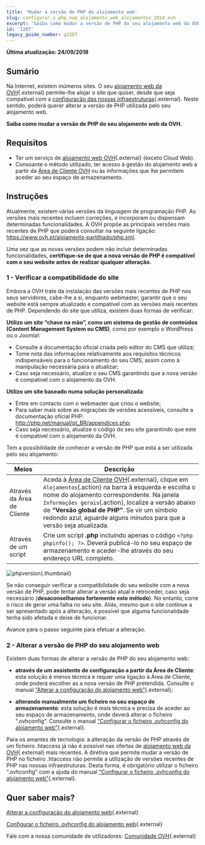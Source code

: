 ```yaml
---
title: 'Mudar a versão de PHP do alojamento web'
slug: configurar_o_php_num_alojamento_web_alojamentos_2014_ovh
excerpt: 'Saiba como mudar a versão de PHP do seu alojamento web da OVH'
id: '1207'
legacy_guide_number: g1207
---
```


**Última atualização: 24/09/2018**

## Sumário

Na Internet, existem inúmeros sites. O seu [alojamento web da OVH](https://www.ovh.pt/alojamento-partilhado/){.external} permite-lhe alojar o site que quiser, desde que seja compatível com a [configuração das nossas infraestruturas](https://webhosting-infos.hosting.ovh.net){.external}. Neste sentido, poderá querer alterar a versão de PHP utilizada pelo seu alojamento web.

**Saiba como mudar a versão de PHP do seu alojamento web da OVH.**

## Requisitos

- Ter um serviço de [alojamento web OVH](https://www.ovh.pt/alojamento-partilhado/){.external} (exceto Cloud Web).
- Consoante o método utilizado, ter acesso à gestão do alojamento web a partir da [Área de Cliente OVH](https://www.ovh.com/auth/?action=gotomanager&from=https://www.ovh.pt/&ovhSubsidiary=pt) ou às informações que lhe permitem aceder ao seu espaço de armazenamento. 

## Instruções

Atualmente, existem várias versões da linguagem de programação PHP. As versões mais recentes incluem correções, e incorporam ou dispensam determinadas funcionalidades. A OVH propõe as principais versões mais recentes de PHP que poderá consultar na seguinte ligação: <https://www.ovh.pt/alojamento-partilhado/php.xml>. 

Uma vez que as novas versões podem não incluir determinadas funcionalidades, **certifique-se de que a nova versão de PHP é compatível com o seu website antes de realizar qualquer alteração.**

### 1 - Verificar a compatibilidade do site

Embora a OVH trate da instalação das versões mais recentes de PHP nos seus servidores, cabe-lhe a si, enquanto webmaster, garantir que o seu website está sempre atualizado e compatível com as versões mais recentes de PHP. Dependendo do site que utiliza, existem duas formas de verificar:

**Utilizo um site “chave na mão”, como um sistema de gestão de conteúdos (Content Management System ou CMS)**, como por exemplo o WordPress ou o Joomla!: 

- Consulte a documentação oficial criada pelo editor do CMS que utiliza; 
- Tome nota das informações relativamente aos requisitos técnicos indispensáveis para o funcionamento do seu CMS, assim como à manipulação necessária para o atualizar;
- Caso seja necessário, atualize o seu CMS garantindo que a nova versão é compatível com o alojamento da OVH.

**Utilizo um site baseado numa solução personalizada**: 

- Entre em contacto com o webmaster que criou o website;
- Para saber mais sobre as migrações de versões acessíveis, consulte a documentação oficial PHP: <http://php.net/manual/pt_BR/appendices.php>;
- Caso seja necessário, atualize o código do seu site garantindo que este é compatível com o alojamento da OVH.

Tem a possibilidade de conhecer a versão de PHP que está a ser utilizada pelo seu alojamento: 

|Meios|Descrição|
|---|---|
|Através da Área de Cliente|Aceda à [Área de Cliente OVH](https://www.ovh.com/auth/?action=gotomanager&from=https://www.ovh.pt/&ovhSubsidiary=pt){.external}, clique em `Alojamentos`{.action} na barra à esquerda e escolha o nome do alojamento correspondente. Na janela `Informações gerais`{.action}, localize a versão abaixo de **“Versão global de PHP”**. Se vir um símbolo redondo azul, aguarde alguns minutos para que a versão seja atualizada.|
|Através de um script|Crie um script **.php** incluindo apenas o código `<?php phpinfo(); ?>`. Deverá publicá-lo no seu espaço de armazenamento e aceder-lhe através do seu endereço URL completo.|

![phpversion](images/change-php-version-step1.png){.thumbnail}

Se não conseguir verificar a compatibilidade do seu website com a nova versão de PHP, pode tentar alterar a versão atual e retroceder, caso seja necessário (**desaconselhamos fortemente este método**). No entanto, corre o risco de gerar uma falha no seu site. Aliás, mesmo que o site continue a ser apresentado após a alteração, é possível que alguma funcionalidade tenha sido afetada e deixe de funcionar. 

Avance para o passo seguinte para efetuar a alteração.

### 2 - Alterar a versão de PHP do seu alojamento web

Existem duas formas de alterar a versão de PHP do seu alojamento web:

- **através de um assistente de configuração a partir da Área de Cliente**: esta solução é menos técnica e requer uma ligação à Área de Cliente, onde poderá escolher as a nova versão de PHP pretendida. Consulte o manual [“Alterar a configuração do alojamento web”](https://docs.ovh.com/pt/hosting/modificar_o_ambiente_de_execucao_do_meu_alojamento_web/){.external};

- **alterando manualmente um ficheiro no seu espaço de armazenamento**: esta solução é mais técnica e precisa de aceder ao seu espaço de armazenamento, onde deverá alterar o ficheiro “.ovhconfig”. Consulte o manual [“Configurar o ficheiro .ovhconfig do alojamento web”](https://docs.ovh.com/pt/hosting/configurar-ficheiro-ovhconfig/){.external}.

Para os amantes de tecnologia: a alteração da versão de PHP através de um ficheiro .htaccess já não é possível nas ofertas de [alojamento web da OVH](https://www.ovh.pt/alojamento-partilhado/){.external} mais recentes. A diretiva que permite mudar a versão de PHP no ficheiro .htaccess não permite a utilização de versões recentes de PHP nas nossas infraestruturas. Desta forma, é obrigatório utilizar o ficheiro “.ovhconfig” com a ajuda do manual [“Configurar o ficheiro .ovhconfig do alojamento web”](https://docs.ovh.com/pt/hosting/configurar-ficheiro-ovhconfig/){.external}.

## Quer saber mais?

[Alterar a configuração do alojamento web](https://docs.ovh.com/pt/hosting/modificar_o_ambiente_de_execucao_do_meu_alojamento_web//){.external}

[Configurar o ficheiro .ovhconfig do alojamento web](https://docs.ovh.com/pt/hosting/configurar-ficheiro-ovhconfig/){.external}

Fale com a nossa comunidade de utilizadores: [Comunidade OVH](https://community.ovh.com/en/){.external}